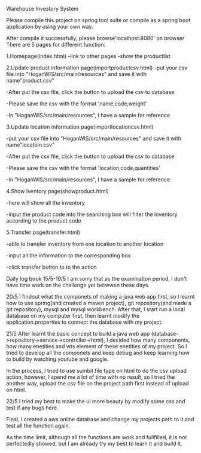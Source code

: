 Warehouse Investory System

Please compile this project on spring tool suite or compile as a spring boot application by using your own way.

After compile it successfully, please browse'localhost:8080' on browser There are 5 pages for different function:

1.Homepage(index.html) -link to other pages -show the productlist

2.Update product information page(importproductcsv.html) -put your csv file into "HoganWIS/src/main/resources" and save it with name"product.csv"

-After put the csv file, click the button to upload the csv to database

-Please save the csv with the format 'name,code,weight'

-In  "HoganWIS/src/main/resources", I have a sample for reference

3.Update location information page(importlocationcsv.html)

-put your csv file into "HoganWIS/src/main/resources" and save it with name"locatoin.csv"

-After put the csv file, click the button to upload the csv to database

-Please save the csv with the format 'location,code,quantities'

-In  "HoganWIS/src/main/resources", I have a sample for reference

4.Show Iventory page(showproduct.html)

-here will show all the inventory

-input the product code into the searching box will filter the inventory according to the product code

5.Transfer page(transfer.html)

-able to transfer inventory from one location to another location

-input all the information to the corresponding box

-click transfer button to to the action


Daily log book 
15/5-19/5 
I am sorry that as the examination period, I don't have time work on the challenge yet betwwen these days.

20/5 
I findout what the componets of making a java web app first, so I learnt how to use spring(and created a maven project), git repository(and made a git repository), mysql and mysql workbench. After that, I start run a local database on my computer first, then learnt modify the application.properties to connect the database with my project.

21/5 After learnt the basic concept to build a java web app (database->repository->service->controller->html), I decided how many components, how many enetities and wts element of these enetities of my project. So I tried to develop all the componets and keep debug and keep learning how to build by watching youtube and google.

In the process, I tried to use sumbit file type on html to do the csv upload action, however, I spend me a lot of time with no result, so I tried the another way, upload the csv file on the project path first instead of upload on html.

22/5 
I tried my best to make the ui more beauty by modify some css and test if any bugs here.

Final, I created a aws online database and change my projects path to it and test all the function again.

As the time limit, although all the functions are work and fullfilled, it is not perfectedly showed, but I am already try my best to learn it and build it.
